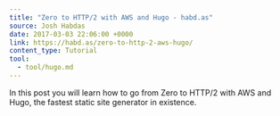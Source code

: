 ```yaml
---
title: "Zero to HTTP/2 with AWS and Hugo - habd.as"
source: Josh Habdas
date: 2017-03-03 22:06:00 +0000
link: https://habd.as/zero-to-http-2-aws-hugo/
content_type: Tutorial
tool:
  - tool/hugo.md 
---
```

In this post you will learn how to go from Zero to HTTP/2 with AWS and Hugo, the fastest static site generator in existence.





